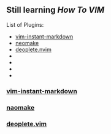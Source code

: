 Still learning *How To VIM*
------------------------------

List of Plugins:

- [vim-instant-markdown](#vim-instant-markdown)
- [neomake](#neomake)
- [deoplete.nvim](#deoplete.vim)
-
-
-
-

### [vim-instant-markdown](https://github.com/suan/vim-instant-markdown)


### [naomake](https://github.com/neomake/neomake)


### [deoplete.vim](https://github.com/Shougo/deoplete.nvim)
